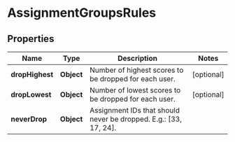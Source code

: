 

# AssignmentGroupsRules


## Properties

| Name | Type | Description | Notes |
|------------ | ------------- | ------------- | -------------|
|**dropHighest** | **Object** | Number of highest scores to be dropped for each user. |  [optional] |
|**dropLowest** | **Object** | Number of lowest scores to be dropped for each user. |  [optional] |
|**neverDrop** | **Object** | Assignment IDs that should never be dropped. E.g.: [33, 17, 24]. |  |



